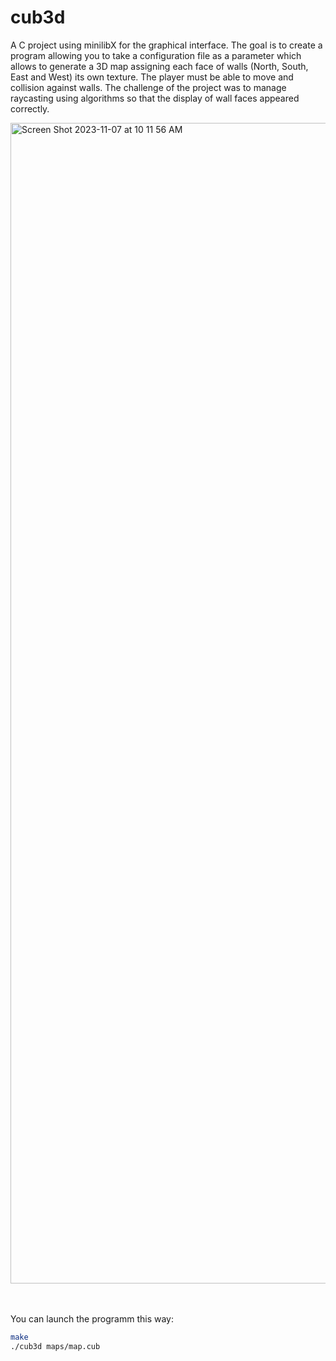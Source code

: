# cub3d

A C project using minilibX for the graphical interface. The goal is to create a program allowing you to take a configuration file as a parameter which allows
to generate a 3D map assigning each face of walls (North, South, East and West) its own texture. The player must be able to move and collision against walls.
The challenge of the project was to manage raycasting using algorithms so that the display of wall faces appeared correctly.

<img width="1857" alt="Screen Shot 2023-11-07 at 10 11 56 AM" src="https://github.com/PaoloYam/cub3d/assets/89736891/a381a023-d6b5-412a-86d8-91fa9db6891c">
<br />
<br />
<br />

You can launch the programm this way:
```bash
make
./cub3d maps/map.cub
 ```
